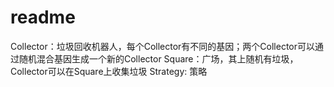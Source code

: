 # readme

Collector：垃圾回收机器人，每个Collector有不同的基因；两个Collector可以通过随机混合基因生成一个新的Collector
Square：广场，其上随机有垃圾，Collector可以在Square上收集垃圾
Strategy: 策略
